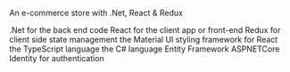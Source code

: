 An e-commerce store with .Net, React & Redux

.Net for the back end code
React for the client app or front-end
Redux for client side state management
the Material UI styling framework for React
the TypeScript language
the C# language
Entity Framework
ASPNETCore Identity for authentication
